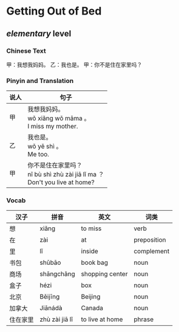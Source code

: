 # Getting Out of Bed
## *elementary* level

### Chinese Text
甲：我想我妈妈。
乙：我也是。
甲：你不是住在家里吗？

### Pinyin and Translation
|说人|句子|
|----|----|
|甲|我想我妈妈。<br />wǒ xiǎng wǒ māma 。<br />I miss my mother.|
|乙|我也是。<br />wǒ yě shì 。<br />Me too.|
|甲|你不是住在家里吗？<br />nǐ bù shì zhù zài jiā lǐ ma ？<br />Don't you live at home?|
### Vocab
|汉子|拼音|英文|词类|
|----|----|----|----|
|想|xiǎng|to miss|verb|
|在|zài|at|preposition|
|里|lǐ|inside|complement|
|书包|shūbāo|book bag|noun|
|商场|shāngchǎng|shopping center|noun|
|盒子|hézi|box|noun|
|北京|Běijīng|Beijing|noun|
|加拿大|Jiānádà|Canada|noun|
|住在家里|zhù zài jiā lǐ|to live at home|phrase|